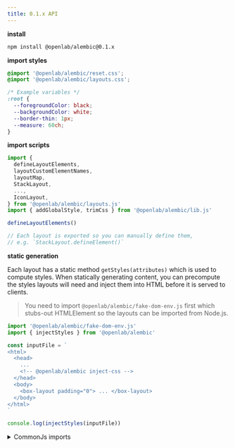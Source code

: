 ```yaml
---
title: 0.1.x API
---
```


**install**

```bash
npm install @openlab/alembic@0.1.x
```

**import styles**

```css
@import '@openlab/alembic/reset.css';
@import '@openlab/alembic/layouts.css';

/* Example variables */
:root {
  --foregroundColor: black;
  --backgroundColor: white;
  --border-thin: 1px;
  --measure: 60ch;
}
```

**import scripts**

```js
import {
  defineLayoutElements,
  layoutCustomElementNames,
  layoutMap,
  StackLayout,
  ...,
  IconLayout,
} from '@openlab/alembic/layouts.js'
import { addGlobalStyle, trimCss } from '@openlab/alembic/lib.js'

defineLayoutElements()

// Each layout is exported so you can manually define them,
// e.g. `StackLayout.defineElement()`
```

**static generation**

Each layout has a static method `getStyles(attributes)` which is used to compute styles.
When statically generating content, you can precompute the styles layouts will need
and inject them into HTML before it is served to clients.

> You need to import `@openlab/alembic/fake-dom-env.js` first which
> stubs-out HTMLElement so the layouts can be imported from Node.js.

```js
import '@openlab/alembic/fake-dom-env.js'
import { injectStyles } from '@openlab/alembic'

const inputFile = `
<html>
  <head>
    ...
    <!-- @openlab/alembic inject-css -->
  </head>
  <body>
    <box-layout padding="0"> ... </box-layout>
  </body>
</html>
`

console.log(injectStyles(inputFile))
```

<details>
<summary>CommonJs imports</summary>

```js
require('@openlab/alembic/fake-dom-env')
const { injectStyles } = require('@openlab/alembic')
```

</details>
